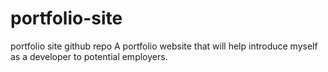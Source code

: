 # portfolio-site
portfolio site github repo
A portfolio website that will help introduce myself as a developer to potential employers.
